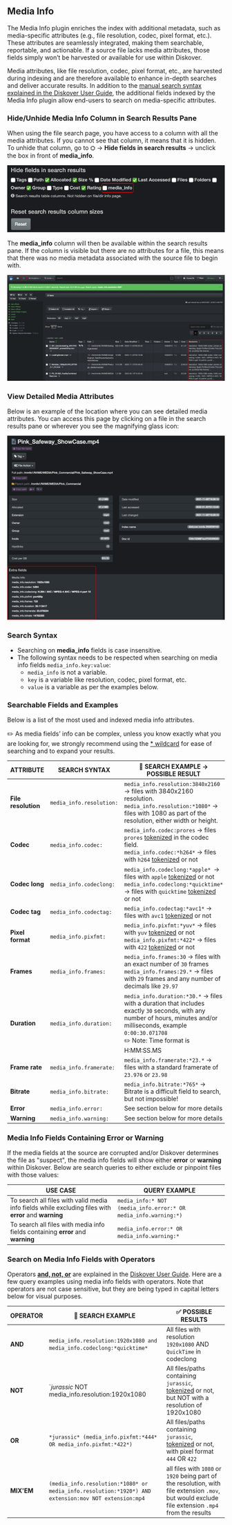 
## Media Info 

The Media Info plugin enriches the index with additional metadata, such as media-specific attributes (e.g., file resolution, codec, pixel format, etc.). These attributes are seamlessly integrated, making them searchable, reportable, and actionable. If a source file lacks media attributes, those fields simply won’t be harvested or available for use within Diskover.

Media attributes, like file resolution, codec, pixel format, etc., are harvested during indexing and are therefore available to enhance in-depth searches and deliver accurate results. In addition to the [manual search syntax explained in the Diskover User Guide](https://docs.diskoverdata.com/diskover_user_guide/#field-names), the additional fields indexed by the Media Info plugin allow end-users to search on media-specific attributes.

### Hide/Unhide Media Info Column in Search Results Pane

When using the file search page, you have access to a column with all the media attributes. If you cannot see that column, it means that it is hidden. To unhide that column, go to  ⛭  →  **Hide fields in search results**  → unclick the box in front of  **media_info**.

![Image: Hide/Unhide Media Info Field](images/image_aja_edition_mediainfo_hide_unhide_column.png)

The  **media_info** column will then be available within the search results pane. If the column is visible but there are no attributes for a file, this means that there was no media metadata associated with the source file to begin with.

![Image: Media Info Column in Search Results](images/image_aja_edition_mediainfo_column_in_search_results_pane.png)


### View Detailed Media Attributes

Below is an example of the location where you can see detailed media attributes. You can access this page by clicking on a file in the search results pane or wherever you see the magnifying glass icon:

![Image: Harvested Media Attributes](images/image_aja_edition_media_info_file_attributes.png)


### Search Syntax

- Searching on **media_info** fields is case insensitive.
- The following syntax needs to be respected when searching on media info fields `media_info.key:value`:
    * `media_info` is not a variable.
    * `key` is a variable like resolution, codec, pixel format, etc.
    * `value` is a variable as per the examples below.


### Searchable Fields and Examples

Below is a list of the most used and indexed media info attributes.

✏️ As media fields’ info can be complex, unless you know exactly what you are looking for, we strongly recommend using the [* wildcard](https://docs.diskoverdata.com/diskover_user_guide/#wildcard) for ease of searching and to expand your results.


| ATTRIBUTE | SEARCH SYNTAX | 🔎 SEARCH EXAMPLE → POSSIBLE RESULT |
| --- | --- | --- |
| **File resolution** | `media_info.resolution:` | `media_info.resolution:3840x2160` → files with 3840x2160 resolution.<br>`media_info.resolution:*1080*` → files with 1080 as part of the resolution, either width or height. |
| **Codec** | `media_info.codec:` | `media_info.codec:prores` → files `prores` [tokenized](#tokenize) in the codec field.<br>`media_info.codec:*h264*` → files with `h264` [tokenized](#tokenize) or not |
| **Codec long** | `media_info.codeclong:` | `media_info.codeclong:*apple* `→ files with `apple` [tokenized](#tokenize) or not<br>`media_info.codeclong:*quicktime*` → files with `quicktime` [tokenized](#tokenize) or not |
| **Codec tag** | `media_info.codectag:` | `media_info.codectag:*avc1*` → files with `avc1` [tokenized](#tokenize) or not |
| **Pixel format** | `media_info.pixfmt:` | `media_info.pixfmt:*yuv*` → files with `yuv` [tokenized](#tokenize) or not<br>`media_info.pixfmt:*422*` → files with `422` [tokenized](#tokenize) or not |
| **Frames** | `media_info.frames:` | `media_info.frames:30` → files with an exact number of `30` frames<br>`media_info.frames:29.*` → files with `29` frames and any number of decimals like `29.97` |
| **Duration** | `media_info.duration:` | `media_info.duration:*30.*` → files with a duration that includes exactly `30` seconds, with any number of hours, minutes and/or milliseconds, example `0:00:30.071708`<br>✏️  Note: Time format is H:MM:SS.MS |
| **Frame rate** | `media_info.framerate:` | `media_info.framerate:*23.*` → files with a standard framerate of `23.976` or `23.98` |
| **Bitrate** | `media_info.bitrate:` | `media_info.bitrate:*765*` → Bitrate is a difficult field to search, but not impossible! |
| **Error** | `media_info.error:` | See section below for more details |
| **Warning** | `media_info.warning:` | See section below for more details |


### Media Info Fields Containing Error or Warning

If the media fields at the source are corrupted and/or Diskover determines the file as "suspect", the media info fields will show either **error** or **warning** within Diskover. Below are search queries to either exclude or pinpoint files with those values:

| USE CASE | QUERY EXAMPLE |
| --- | --- |
| To search all files with valid media info fields while excluding files with **error** and **warning** | `media_info:* NOT (media_info.error:* OR media_info.warning:*)` |
| To search all files with media info fields containing **error** and **warning** | `media_info.error:* OR media_info.warning:*` |


### Search on Media Info Fields with Operators
Operators [**and, not, or**](https://docs.diskoverdata.com/diskover_user_guide/#operators) are explained in the [Diskover User Guide](https://docs.diskoverdata.com/diskover_user_guide/#operators). Here are a few query examples using media info fields with operators. Note that operators are not case sensitive, but they are being typed in capital letters below for visual purposes.

| OPERATOR | 🔎 SEARCH EXAMPLE | ✅ POSSIBLE RESULTS |
| --- | --- | --- |
| **AND** | `media_info.resolution:1920x1080 and media_info.codeclong:*quicktime*` | All files with resolution `1920x1080` AND `QuickTime` in codeclong |
| **NOT** | `*jurassic* NOT media_info.resolution:1920x1080 | All files/paths containing `jurassic`, [tokenized](#tokenize) or not, but NOT with a resolution of 1920x1080 |
| **OR** | `*jurassic* (media_info.pixfmt:*444* OR media_info.pixfmt:*422*)` | All files/paths containing `jurassic`, [tokenized](#tokenize) or not, with pixel format `444` OR `422` |
| **MIX'EM** | `(media_info.resolution:*1080* or media_info.resolution:*1920*) AND extension:mov NOT extension:mp4` | all files with `1080` or `1920` being part of the resolution, with file extension `.mov`, but would exclude file extension `.mp4` from the results |

